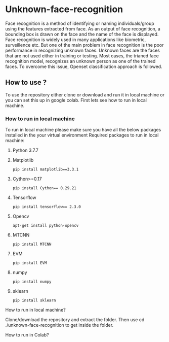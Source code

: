 # Unknown-face-recognition

Face recognition is a method of identifying or naming individuals/group using the features extracted from face. As an output of face recognition, a bounding box is drawn on the face and the name of the face is displayed. Face recognition is widely used in many applications like biometric, surveillence etc. But one of the main problem in face recognition is the poor performance in recognizing unknown faces. Unknown faces are the faces that are not used either in training or testing. Most cases, the trianed face recognition model, recognizes an unknown person as one of the trained faces. To overcome this issue, Openset classification approach is followed.

## How to use ?

To use the repository either clone or download and run it in local machine or you can set this up in google colab. First lets see how to run in local machine.

### How to run in local machine
To run in local machine please make sure you have all the below packages installed in the your virtual environment
Required packages to run in local machine:
 1) Python 3.7.7
 2) Matplotlib 
 
     ```
     pip install matplotlib==3.3.1
     ```
 3) Cython>=0.17
 
    ```
    pip install Cython== 0.29.21
    ```
 4) Tensorflow
 
    ```
    pip install tensorflow== 2.3.0
    ```
 5) Opencv
  
    ```
    apt-get install python-opencv
    ```
 6) MTCNN 
 
    ```
    pip install MTCNN
    ```
 7) EVM
   
    ```
    pip install EVM
    ```
 8) numpy
 
    ```
    pip install numpy
    ```
 9) sklearn
  
    ```
    pip install sklearn
    ```
  
How to run in local machine?

Clone/download the repository and extract the folder. Then use cd ./unknown-face-recognition to get inside the folder. 



How to run in Colab?


  
  
  
  
  
